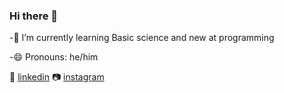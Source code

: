 ### Hi there 👋


 -🌱 I’m currently learning Basic science and new at programming
 
 
 -😄 Pronouns: he/him


👔 [linkedin][linkedin]
📷 [instagram][instagram]


[linkedin]: https://linkedin.com/in/farrel-rouw-655b331b8/
[instagram]: https://instagram.com/frl.mpr

